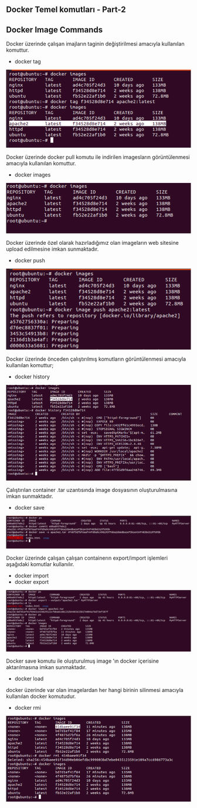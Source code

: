 ## Docker Temel komutları - Part-2

## Docker Image Commands
Docker üzerinde çalışan imajların taginin değiştirilmesi amacıyla kullanılan komuttur.
* docker tag

![](https://github.com/mrtyildiz/Blog-Post/blob/main/Docker/img/docker-tag.PNG?raw=true)

Docker üzerinde docker pull komutu ile indirilen imagesların görüntülenmesi amacıyla kullanılan komuttur.

* docker images


![](https://github.com/mrtyildiz/Blog-Post/blob/main/Docker/img/docker-images.PNG?raw=true)

Docker üzerinde özel olarak hazırladığımız olan imageların web sitesine upload edilmesine imkan sunmaktadır.

* docker push

![](https://github.com/mrtyildiz/Blog-Post/blob/main/Docker/img/docker-push.PNG?raw=true)

Docker üzerinde önceden çalıştırılmış komutların görüntülenmesi amacıyla kullanılan komuttur;

* docker history

![](https://github.com/mrtyildiz/Blog-Post/blob/main/Docker/img/docker-history.PNG?raw=true)

Çalıştırılan container .tar uzantısında image dosyasının oluşturulmasına imkan sunmaktadır.

* docker save

![](https://github.com/mrtyildiz/Blog-Post/blob/main/Docker/img/docker-save.PNG?raw=true)

Docker üzerinde çalışan çalışan containerın export/import işlemleri aşağıdaki komutlar kullanılır.

* docker import
* docker export

![](https://github.com/mrtyildiz/Blog-Post/blob/main/Docker/img/docker-import-export.PNG?raw=true)

Docker save komutu ile oluşturulmuş image 'ın docker içerisine aktarılmasına imkan sunmaktadır.

* docker load

docker üzerinde var olan imagelardan her hangi birinin silinmesi amacıyla kullanılan docker komutudur.

* docker rmi

![](https://github.com/mrtyildiz/Blog-Post/blob/main/Docker/img/docker-rmi.PNG?raw=true)
